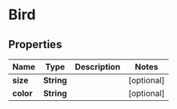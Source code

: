 

# Bird


## Properties

| Name | Type | Description | Notes |
|------------ | ------------- | ------------- | -------------|
|**size** | **String** |  |  [optional] |
|**color** | **String** |  |  [optional] |



